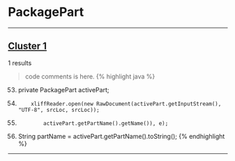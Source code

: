 # PackagePart

***

## [Cluster 1](./1)
1 results
> code comments is here.
{% highlight java %}
53. private PackagePart activePart;
158.         xliffReader.open(new RawDocument(activePart.getInputStream(), "UTF-8", srcLoc, srcLoc));
161.             activePart.getPartName().getName()), e);
246.   String partName = activePart.getPartName().toString();
{% endhighlight %}

***

